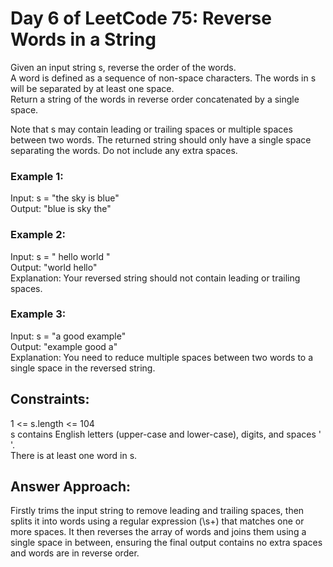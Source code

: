 # Day 6 of LeetCode 75: Reverse Words in a String

Given an input string s, reverse the order of the words.<br>
A word is defined as a sequence of non-space characters. The words in s will be separated by at least one space.<br>
Return a string of the words in reverse order concatenated by a single space.<br>

Note that s may contain leading or trailing spaces or multiple spaces between two words. The returned string should only have a single space separating the words. Do not include any extra spaces.<br>

 

### Example 1:
Input: s = "the sky is blue"<br>
Output: "blue is sky the"<br>

### Example 2:
Input: s = "  hello world  "<br>
Output: "world hello"<br>
Explanation: Your reversed string should not contain leading or trailing spaces.<br>

### Example 3:
Input: s = "a good   example"<br>
Output: "example good a"<br>
Explanation: You need to reduce multiple spaces between two words to a single space in the reversed string.<br>
 

## Constraints:

1 <= s.length <= 104<br>
s contains English letters (upper-case and lower-case), digits, and spaces ' '.<br>
There is at least one word in s.<br>


## Answer Approach:
Firstly trims the input string to remove leading and trailing spaces, then splits it into words using a regular expression (\\s+) that matches one or more spaces. It then reverses the array of words and joins them using a single space in between, ensuring the final output contains no extra spaces and words are in reverse order.